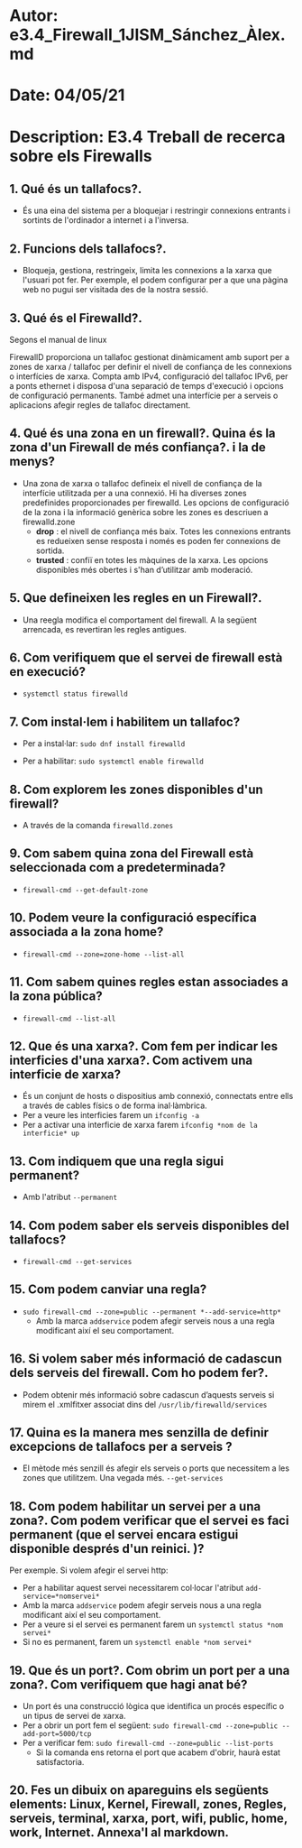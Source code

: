 # Autor:          e3.4_Firewall_1JISM_Sánchez_Àlex.md
# Date:           04/05/21
# Description:    E3.4 Treball de recerca sobre els Firewalls

## 1. Qué és un tallafocs?. 

+ És una eina del sistema per a bloquejar i restringir connexions entrants i sortints de l'ordinador a internet i a l'inversa.

  

## 2. Funcions dels tallafocs?. 

+ Bloqueja, gestiona, restringeix, limita les connexions a la xarxa que l'usuari pot fer. Per exemple, el podem configurar per a que una pàgina web no pugui ser visitada des de la nostra sessió.

  

## 3. Qué és el Firewalld?. 

Segons el manual de linux

FirewallD proporciona un tallafoc gestionat dinàmicament amb suport per a zones de xarxa / tallafoc per definir el nivell de confiança de les connexions o interfícies de xarxa. Compta amb IPv4, configuració del tallafoc IPv6, per a ponts ethernet i disposa d'una separació de temps d'execució i opcions de configuració permanents. També admet una interfície per a serveis o aplicacions afegir regles de tallafoc directament.



## 4. Qué és una zona en un firewall?. Quina és la zona d'un Firewall de més confiança?. i la de menys?

+ Una zona de xarxa o tallafoc defineix el nivell de confiança de la interfície utilitzada per a una connexió. Hi ha diverses zones predefinides proporcionades per firewalld. Les opcions de configuració de la zona i la informació genèrica sobre les zones es descriuen a firewalld.zone
  + **drop** : el nivell de confiança més baix. Totes les connexions entrants es redueixen sense resposta i només es poden fer connexions de sortida.
  + **trusted** : confiï en totes les màquines de la xarxa. Les opcions disponibles més obertes i s'han d’utilitzar amb moderació.

## 5. Que defineixen les regles en un Firewall?. 

+ Una reegla modifica el comportament del firewall. A la següent arrencada, es revertiran les regles antigues.

  

## 6. Com verifiquem que el servei de firewall està en execució?

+ `systemctl status firewalld`


## 7. Com instal·lem i habilitem un tallafoc?

+ Per a instal·lar: `sudo dnf install firewalld`

+ Per a habilitar: `sudo systemctl enable firewalld`

  

## 8. Com explorem les zones disponibles d'un firewall?

+ A través de la comanda `firewalld.zones`



## 9. Com sabem quina zona del Firewall està seleccionada com a predeterminada? 

+ `firewall-cmd --get-default-zone `

## 10. Podem veure la configuració específica associada a la zona home?

+ `firewall-cmd --zone=zone-home --list-all `

## 11. Com sabem quines regles estan associades a la zona pública? 

+ `firewall-cmd --list-all`

## 12. Que és una xarxa?. Com fem per indicar les interficies d'una xarxa?. Com activem una interficie de xarxa?  

+ És un conjunt de hosts o dispositius amb connexió, connectats entre ells a través de cables físics o de forma inal·làmbrica.
+ Per a veure les interficies farem un `ifconfig -a`
+ Per a activar una interficie de xarxa farem `ifconfig *nom de la interficie* up`


## 13. Com indiquem que una regla sigui permanent? 

+ Amb l'atribut `--permanent`

## 14. Com podem saber els serveis disponibles del tallafocs?

+ `firewall-cmd --get-services`

## 15. Com podem canviar una regla?

+ `sudo firewall-cmd --zone=public --permanent *--add-service=http*` 
  + Amb la marca `addservice` podem afegir serveis nous a una regla modificant així el seu comportament.


## 16. Si volem saber més informació de cadascun dels serveis del firewall. Com ho podem fer?.

+ Podem obtenir més informació sobre cadascun d’aquests serveis si mirem el .xmlfitxer associat dins del `/usr/lib/firewalld/services`


## 17. Quina es la manera mes senzilla de definir excepcions de tallafocs per a serveis ?

+ El mètode més senzill és afegir els serveis o ports que necessitem a les zones que utilitzem. Una vegada més. `--get-services`


## 18. Com podem habilitar un servei per a una zona?. Com podem verificar que el servei es faci permanent (que el  servei encara estigui disponible després d'un reinici. )? 

Per exemple. Si volem afegir el servei http:

+ Per a habilitar aquest servei necessitarem col·locar l'atribut `add-service=*nomservei*`
+ Amb la marca `addservice` podem afegir serveis nous a una regla modificant així el seu comportament.
+ Per a veure si el servei es permanent farem un `systemctl status *nom servei*`
+ Si no es permanent, farem un `systemctl enable *nom servei*`

## 19. Que és un port?. Com obrim un port per a una zona?. Com verifiquem que hagi anat bé?

+ Un port és una construcció lògica que identifica un procés específic o un tipus de servei de xarxa.
+ Per a obrir un port fem el següent: `sudo firewall-cmd --zone=public --add-port=5000/tcp`
+ Per a verificar fem: `sudo firewall-cmd --zone=public --list-ports`
  + Si la comanda ens retorna el port que acabem d'obrir, haurà estat satisfactoria.

## 20. Fes un dibuix on apareguins els següents elements: Linux, Kernel, Firewall, zones, Regles, serveis, terminal, xarxa, port, wifi, public, home, work, Internet. Annexa'l al markdown.
